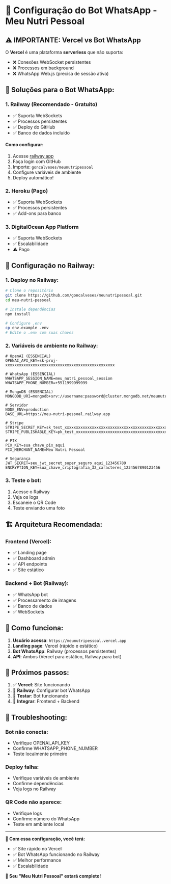# 🤖 Configuração do Bot WhatsApp - Meu Nutri Pessoal

## ⚠️ **IMPORTANTE: Vercel vs Bot WhatsApp**

O **Vercel** é uma plataforma **serverless** que não suporta:
- ❌ Conexões WebSocket persistentes
- ❌ Processos em background
- ❌ WhatsApp Web.js (precisa de sessão ativa)

## 🚀 **Soluções para o Bot WhatsApp:**

### **1. Railway (Recomendado - Gratuito)**
- ✅ Suporta WebSockets
- ✅ Processos persistentes
- ✅ Deploy do GitHub
- ✅ Banco de dados incluído

#### Como configurar:
1. Acesse [railway.app](https://railway.app)
2. Faça login com GitHub
3. Importe: `goncalveses/meunutripessoal`
4. Configure variáveis de ambiente
5. Deploy automático!

### **2. Heroku (Pago)**
- ✅ Suporta WebSockets
- ✅ Processos persistentes
- ✅ Add-ons para banco

### **3. DigitalOcean App Platform**
- ✅ Suporta WebSockets
- ✅ Escalabilidade
- ⚠️ Pago

## 🔧 **Configuração no Railway:**

### **1. Deploy no Railway:**
```bash
# Clone o repositório
git clone https://github.com/goncalveses/meunutripessoal.git
cd meu-nutri-pessoal

# Instale dependências
npm install

# Configure .env
cp env.example .env
# Edite o .env com suas chaves
```

### **2. Variáveis de ambiente no Railway:**
```env
# OpenAI (ESSENCIAL)
OPENAI_API_KEY=sk-proj-xxxxxxxxxxxxxxxxxxxxxxxxxxxxxxxxxxxxxxxxxxxxxxxx

# WhatsApp (ESSENCIAL)
WHATSAPP_SESSION_NAME=meu_nutri_pessoal_session
WHATSAPP_PHONE_NUMBER=+5511999999999

# MongoDB (ESSENCIAL)
MONGODB_URI=mongodb+srv://username:password@cluster.mongodb.net/meunutripessoal

# Servidor
NODE_ENV=production
BASE_URL=https://meu-nutri-pessoal.railway.app

# Stripe
STRIPE_SECRET_KEY=sk_test_xxxxxxxxxxxxxxxxxxxxxxxxxxxxxxxxxxxxxxxxxxxxxxxx
STRIPE_PUBLISHABLE_KEY=pk_test_xxxxxxxxxxxxxxxxxxxxxxxxxxxxxxxxxxxxxxxxxxxxxxxx

# PIX
PIX_KEY=sua_chave_pix_aqui
PIX_MERCHANT_NAME=Meu Nutri Pessoal

# Segurança
JWT_SECRET=seu_jwt_secret_super_seguro_aqui_123456789
ENCRYPTION_KEY=sua_chave_criptografia_32_caracteres_1234567890123456
```

### **3. Teste o bot:**
1. Acesse o Railway
2. Veja os logs
3. Escaneie o QR Code
4. Teste enviando uma foto

## 🏗️ **Arquitetura Recomendada:**

### **Frontend (Vercel):**
- ✅ Landing page
- ✅ Dashboard admin
- ✅ API endpoints
- ✅ Site estático

### **Backend + Bot (Railway):**
- ✅ WhatsApp bot
- ✅ Processamento de imagens
- ✅ Banco de dados
- ✅ WebSockets

## 📱 **Como funciona:**

1. **Usuário acessa**: `https://meunutripessoal.vercel.app`
2. **Landing page**: Vercel (rápido e estático)
3. **Bot WhatsApp**: Railway (processos persistentes)
4. **API**: Ambos (Vercel para estático, Railway para bot)

## 🎯 **Próximos passos:**

1. ✅ **Vercel**: Site funcionando
2. 🔄 **Railway**: Configurar bot WhatsApp
3. 🔄 **Testar**: Bot funcionando
4. 🔄 **Integrar**: Frontend + Backend

## 🚨 **Troubleshooting:**

### Bot não conecta:
- Verifique OPENAI_API_KEY
- Confirme WHATSAPP_PHONE_NUMBER
- Teste localmente primeiro

### Deploy falha:
- Verifique variáveis de ambiente
- Confirme dependências
- Veja logs no Railway

### QR Code não aparece:
- Verifique logs
- Confirme número do WhatsApp
- Teste em ambiente local

---

**🎉 Com essa configuração, você terá:**
- ✅ Site rápido no Vercel
- ✅ Bot WhatsApp funcionando no Railway
- ✅ Melhor performance
- ✅ Escalabilidade

**🚀 Seu "Meu Nutri Pessoal" estará completo!**
